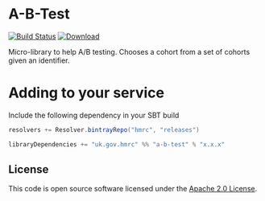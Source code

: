 <!--_
Copyright 2015 HM Revenue & Customs

Licensed under the Apache License, Version 2.0 (the "License");
you may not use this file except in compliance with the License.
You may obtain a copy of the License at

  http://www.apache.org/licenses/LICENSE-2.0

Unless required by applicable law or agreed to in writing, software
distributed under the License is distributed on an "AS IS" BASIS,
WITHOUT WARRANTIES OR CONDITIONS OF ANY KIND, either express or implied.
See the License for the specific language governing permissions and
limitations under the License.
-->

A-B-Test
===========

[![Build Status](https://travis-ci.org/hmrc/a-b-test.svg?branch=master)](https://travis-ci.org/hmrc/a-b-test) [ ![Download](https://api.bintray.com/packages/hmrc/releases/a-b-test/images/download.svg) ](https://bintray.com/hmrc/releases/a-b-test/_latestVersion)

Micro-library to help A/B testing. Chooses a cohort from a set of cohorts given an identifier.

# Adding to your service

Include the following dependency in your SBT build

```scala
resolvers += Resolver.bintrayRepo("hmrc", "releases")

libraryDependencies += "uk.gov.hmrc" %% "a-b-test" % "x.x.x"
```

## License ##
 
This code is open source software licensed under the [Apache 2.0 License]("http://www.apache.org/licenses/LICENSE-2.0.html").
